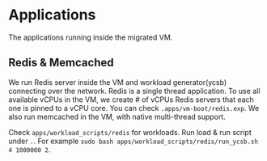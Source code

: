 # Applications

The applications running inside the migrated VM.

## Redis & Memcached

We run Redis server inside the VM and workload generator(ycsb) connecting over the network.  Redis is a single thread application. To use all available vCPUs in the VM, we create # of vCPUs Redis servers that each one is pinned to a vCPU core. You can check `.apps/vm-boot/redis.exp`. We also run memcached in the VM, with native multi-thread support. 

Check `apps/workload_scripts/redis` for workloads. Run load & run script under `.`. For example `sudo bash apps/workload_scripts/redis/run_ycsb.sh 4 1000000 2`.